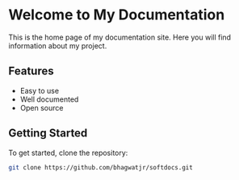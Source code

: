 # Welcome to My Documentation

This is the home page of my documentation site. Here you will find information about my project.

## Features

- Easy to use
- Well documented
- Open source

## Getting Started

To get started, clone the repository:

```bash
git clone https://github.com/bhagwatjr/softdocs.git
